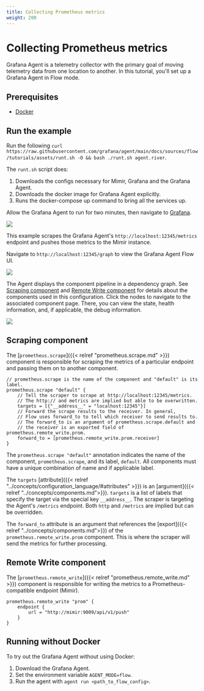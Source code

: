```yaml
---
title: Collecting Prometheus metrics
weight: 200
---
```


# Collecting Prometheus metrics

Grafana Agent is a telemetry collector with the primary goal of moving telemetry data from one location to another. In this tutorial, you'll set up a Grafana Agent in Flow mode.

## Prerequisites

* [Docker](https://www.docker.com/products/docker-desktop)

## Run the example

Run the following `curl https://raw.githubusercontent.com/grafana/agent/main/docs/sources/flow/tutorials/assets/runt.sh -O && bash ./runt.sh agent.river`.

The `runt.sh` script does:

1. Downloads the configs necessary for Mimir, Grafana and the Grafana Agent.
2. Downloads the docker image for Grafana Agent explicitly.
3. Runs the docker-compose up command to bring all the services up.

Allow the Grafana Agent to run for two minutes, then navigate to [Grafana](http://localhost:3000/explore?orgId=1&left=%5B%22now-1h%22,%22now%22,%22Mimir%22,%7B%22refId%22:%22A%22,%22instant%22:true,%22range%22:true,%22exemplar%22:true,%22expr%22:%22agent_build_info%7B%7D%22%7D%5D).

![](../assets/agent_build_info.png)

This example scrapes the Grafana Agent's `http://localhost:12345/metrics` endpoint and pushes those metrics to the Mimir instance.

Navigate to `http://localhost:12345/graph` to view the Grafana Agent Flow UI.

![](../assets/graph.png)

The Agent displays the component pipeline in a dependency graph.  See [Scraping component](#scraping-component) and [Remote Write component](#remote-write-component) for details about the components used in this configuration.
Click the nodes to navigate to the associated component page. There, you can view the state, health information, and, if applicable, the debug information.

![](../assets/comp_info.png)

## Scraping component

The [`prometheus.scrape`]({{< relref "prometheus.scrape.md" >}}) component is responsible for scraping the metrics of a particular endpoint and passing them on to another component.

```river
// prometheus.scrape is the name of the component and "default" is its label.
prometheus.scrape "default" {
    // Tell the scraper to scrape at http://localhost:12345/metrics.
    // The http:// and metrics are implied but able to be overwritten.
    targets = [{"__address__" = "localhost:12345"}]
    // Forward the scrape results to the receiver. In general,
    // Flow uses forward_to to tell which receiver to send results to.
    // The forward_to is an argument of prometheus.scrape.default and
    // the receiver is an exported field of prometheus.remote_write.prom.
    forward_to = [prometheus.remote_write.prom.receiver]
}
```

The `prometheus.scrape "default"` annotation indicates the name of the component, `prometheus.scrape`, and its label, `default`. All components must have a unique combination of name and if applicable label.

The `targets` [attribute]({{< relref "../concepts/configuration_language/#attributes" >}}) is an [argument]({{< relref "../concepts/components.md">}}). `targets` is a list of labels that specify the target via the special key `__address__`. The scraper is targeting the Agent's `/metrics` endpoint. Both `http` and `/metrics` are implied but can be overridden.

The `forward_to` attribute is an argument that references the [export]({{< relref "../concepts/components.md">}}) of the `prometheus.remote_write.prom` component. This is where the scraper will send the metrics for further processing.

## Remote Write component

The [`prometheus.remote_write`]({{< relref "prometheus.remote_write.md" >}}) component is responsible for writing the metrics to a Prometheus-compatible endpoint (Mimir).

```river
prometheus.remote_write "prom" {
    endpoint {
        url = "http://mimir:9009/api/v1/push"
    }
}
```

## Running without Docker

To try out the Grafana Agent without using Docker:
1. Download the Grafana Agent.
1. Set the environment variable `AGENT_MODE=flow`.
1. Run the agent with `agent run <path_to_flow_config>`.
